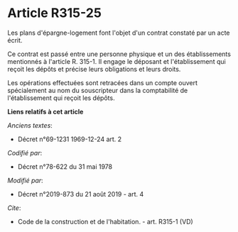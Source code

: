 # Article R315-25

Les plans d'épargne-logement font l'objet d'un contrat constaté par un acte écrit. 

Ce contrat est passé entre une personne physique et un des établissements mentionnés à l'article R. 315-1. Il engage le
déposant et l'établissement qui reçoit les dépôts et précise leurs obligations et leurs droits. 

Les opérations effectuées sont retracées dans un compte ouvert spécialement au nom du souscripteur dans la comptabilité de
l'établissement qui reçoit les dépôts.

**Liens relatifs à cet article**

_Anciens textes_:

  - Décret n°69-1231 1969-12-24 art. 2

_Codifié par_:

  - Décret n°78-622 du 31 mai 1978

_Modifié par_:

  - Décret n°2019-873 du 21 août 2019 - art. 4

_Cite_:

  - Code de la construction et de l'habitation. - art. R315-1 (VD)
